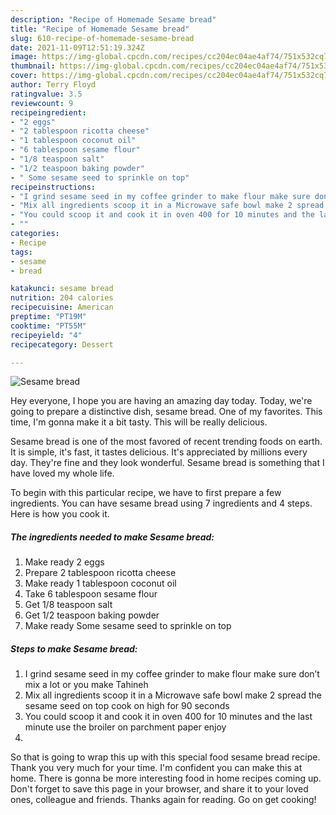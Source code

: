 ```yaml
---
description: "Recipe of Homemade Sesame bread"
title: "Recipe of Homemade Sesame bread"
slug: 610-recipe-of-homemade-sesame-bread
date: 2021-11-09T12:51:19.324Z
image: https://img-global.cpcdn.com/recipes/cc204ec04ae4af74/751x532cq70/sesame-bread-recipe-main-photo.jpg
thumbnail: https://img-global.cpcdn.com/recipes/cc204ec04ae4af74/751x532cq70/sesame-bread-recipe-main-photo.jpg
cover: https://img-global.cpcdn.com/recipes/cc204ec04ae4af74/751x532cq70/sesame-bread-recipe-main-photo.jpg
author: Terry Floyd
ratingvalue: 3.5
reviewcount: 9
recipeingredient:
- "2 eggs"
- "2 tablespoon ricotta cheese"
- "1 tablespoon coconut oil"
- "6 tablespoon sesame flour"
- "1/8 teaspoon salt"
- "1/2 teaspoon baking powder"
- " Some sesame seed to sprinkle on top"
recipeinstructions:
- "I grind sesame seed in my coffee grinder to make flour make sure don’t mix a lot or you make Tahineh"
- "Mix all ingredients scoop it in a Microwave safe bowl make 2 spread the sesame seed on top cook on high for 90 seconds"
- "You could scoop it and cook it in oven 400 for 10 minutes and the last minute use the broiler on parchment paper enjoy"
- ""
categories:
- Recipe
tags:
- sesame
- bread

katakunci: sesame bread 
nutrition: 204 calories
recipecuisine: American
preptime: "PT19M"
cooktime: "PT55M"
recipeyield: "4"
recipecategory: Dessert

---
```



![Sesame bread](https://img-global.cpcdn.com/recipes/cc204ec04ae4af74/751x532cq70/sesame-bread-recipe-main-photo.jpg)

Hey everyone, I hope you are having an amazing day today. Today, we're going to prepare a distinctive dish, sesame bread. One of my favorites. This time, I'm gonna make it a bit tasty. This will be really delicious.

Sesame bread is one of the most favored of recent trending foods on earth. It is simple, it's fast, it tastes delicious. It's appreciated by millions every day. They're fine and they look wonderful. Sesame bread is something that I have loved my whole life.




To begin with this particular recipe, we have to first prepare a few ingredients. You can have sesame bread using 7 ingredients and 4 steps. Here is how you cook it.

<!--inarticleads1-->

##### The ingredients needed to make Sesame bread:

1. Make ready 2 eggs
1. Prepare 2 tablespoon ricotta cheese
1. Make ready 1 tablespoon coconut oil
1. Take 6 tablespoon sesame flour
1. Get 1/8 teaspoon salt
1. Get 1/2 teaspoon baking powder
1. Make ready  Some sesame seed to sprinkle on top




<!--inarticleads2-->

##### Steps to make Sesame bread:

1. I grind sesame seed in my coffee grinder to make flour make sure don’t mix a lot or you make Tahineh
1. Mix all ingredients scoop it in a Microwave safe bowl make 2 spread the sesame seed on top cook on high for 90 seconds
1. You could scoop it and cook it in oven 400 for 10 minutes and the last minute use the broiler on parchment paper enjoy
1. 




So that is going to wrap this up with this special food sesame bread recipe. Thank you very much for your time. I'm confident you can make this at home. There is gonna be more interesting food in home recipes coming up. Don't forget to save this page in your browser, and share it to your loved ones, colleague and friends. Thanks again for reading. Go on get cooking!
